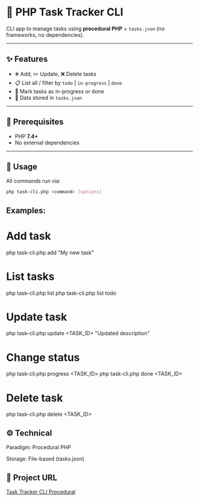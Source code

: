 # 📝 PHP Task Tracker CLI

CLI app to manage tasks using **procedural PHP** + `tasks.json` (no frameworks, no dependencies).

---

## ✨ Features
- ➕ Add, ✏️ Update, ❌ Delete tasks  
- 📋 List all / filter by `todo` | `in-progress` | `done`  
- 🔄 Mark tasks as in-progress or done  
- 💾 Data stored in `tasks.json`  

---

## 🔧 Prerequisites
- PHP **7.4+**  
- No external dependencies  

---

## 🚀 Usage
All commands run via:

```bash
php task-cli.php <command> [options]

```

## Examples:

# Add task
php task-cli.php add "My new task"

# List tasks
php task-cli.php list
php task-cli.php list todo

# Update task
php task-cli.php update <TASK_ID> "Updated description"

# Change status
php task-cli.php progress <TASK_ID>
php task-cli.php done <TASK_ID>

# Delete task
php task-cli.php delete <TASK_ID>

## ⚙️ Technical

Paradigm: Procedural PHP

Storage: File-based (tasks.json)

## 🔗 Project URL
[Task Tracker CLI Procedural](https://github.com/Galhoom22/Task-Tracker-CLI-Procedural)